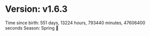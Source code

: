 # Version: v1.6.3
Time since birth: 551 days, 13224 hours, 793440 minutes, 47606400 seconds
Season: Spring 🌸
